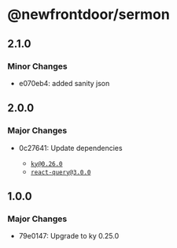 # @newfrontdoor/sermon

## 2.1.0

### Minor Changes

- e070eb4: added sanity json

## 2.0.0

### Major Changes

- 0c27641: Update dependencies

  - [`ky@0.26.0`](https://github.com/sindresorhus/ky/releases/tag/v0.26.0)
  - [`react-query@3.0.0`](https://react-query.tanstack.com/guides/migrating-to-react-query-3)

## 1.0.0

### Major Changes

- 79e0147: Upgrade to ky 0.25.0
